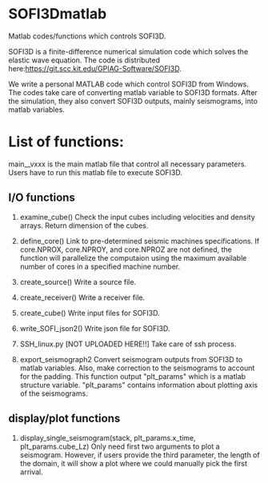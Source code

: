 # SOFI3Dmatlab
Matlab codes/functions which controls SOFI3D. 

SOFI3D is a finite-difference numerical simulation code which solves the elastic wave equation. The code is distributed here:https://git.scc.kit.edu/GPIAG-Software/SOFI3D. 

We write a personal MATLAB code which control SOFI3D from Windows. The codes take care of converting matlab variable to SOFI3D formats. After the simulation, they also convert SOFI3D outputs, mainly seismograms, into matlab variables.   

# List of functions:

main__vxxx is the main matlab file that control all necessary parameters. Users have to run this matlab file to execute SOFI3D.

## I/O functions
1. examine_cube()
Check the input cubes including velocities and density arrays. Return dimension of the cubes. 

2. define_core()
Link to pre-determined seismic machines specifications. If core.NPROX, core.NPROY, and core.NPROZ are not defined, the function will parallelize the computaion using the maximum available number of cores in a specified machine number.

3. create_source()
Write a source file.

4. create_receiver()
Write a receiver file.

5. create_cube()
Write input files for SOFI3D. 

6. write_SOFI_json2()
Write json file for SOFI3D. 

7. SSH_linux.py [NOT UPLOADED HERE!!]
Take care of ssh process. 

8. export_seismograph2
Convert seismogram outputs from SOFI3D to matlab variables. Also, make correction to the seismograms to account for the padding. This function output "plt_params" which is a matlab structure variable. "plt_params" contains information about plotting axis of the seismograms.

## display/plot functions
1. display_single_seismogram(stack, plt_params.x_time, plt_params.cube_Lz)
Only need first two arguments to plot a seismogram. However, if users provide the third parameter, the length of the domain, it will show a plot where we could manually pick the first arrival.  

